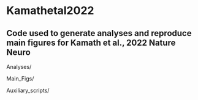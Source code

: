 # Kamathetal2022
## Code used to generate analyses and reproduce main figures for Kamath et al., 2022 Nature Neuro

Analyses/

Main_Figs/

Auxiliary_scripts/
